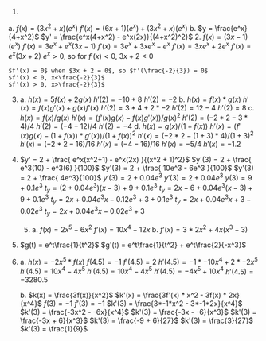 1. 
  a. $f(x) = (3x^2 + x)(e^x)$
     $f'(x) = (6x + 1)(e^x) + (3x^2 + x)(e^x)$
   b. $y = \frac{e^x}{4+x^2}$
       $y' = \frac{e^x(4+x^2) - e^x(2x)}{(4+x^2)^2}$
2. $f(x) = (3x - 1)(e^x)$ 
     $f'(x) = 3e^x + e^x(3x -1)$
    $f'(x) = 3e^x + 3xe^x - e^x$
    $f'(x) = 3xe^x + 2e^x$
   $f'(x) = e^x(3x + 2)$
   $e^x > 0$, so for $f'(x) < 0$, $3x + 2 < 0$

	$f'(x) = 0$ when $3x + 2 = 0$, so $f'(\frac{-2}{3}) = 0$
	$f'(x) < 0, x<\frac{-2}{3}$
	$f'(x) > 0, x>\frac{-2}{3}$
3. 
    a.  $h(x) = 5f(x) + 2g(x)$
		$h'(2) = -10 + 8$
		$h'(2) = -2$
	b. $h(x) = f(x) * g(x)$
	    $h'(x) = f(x)g'(x) + g(x)f'(x)$
		$h'(2) = 3*4 + 2*-2$
		$h'(2) = 12 - 4$
		$h'(2) = 8$
	c. $h(x) = f(x)/g(x)$
	$h'(x) = (f'(x)g(x) - f(x)g'(x))/g(x)^2$
	$h'(2) = (-2*2 - 3*4)/4$
	$h'(2) = (-4 - 12)/4$
	$h'(2) = -4$
	d. $h(x) = g(x)/(1+f(x))$
		$h'(x) = (f'(x)g(x) - (1+f(x))*g'(x) )/(1+f(x))^2$
		$h'(x) = (-2 * 2 - (1+3)*4 )/(1+3)^2$
		$h'(x) = (-2 * 2 - 16 )/16$
		$h'(x) = (-4 - 16 )/16$
		$h'(x) = -5/4$
		$h'(x) = -1.2$
4. $y' = 2 + \frac{ e^x(x^2+1) - e^x(2x) }{(x^2 + 1)^2}$
	$y'(3) = 2 + \frac{ e^3(10) - e^3(6) }{100}$
	$y'(3) = 2 + \frac{ 10e^3 - 6e^3 }{100}$
	$y'(3) = 2 + \frac{ 4e^3}{100}$
	$y'(3) = 2 + 0.04e^3$
	$y'(3) = 2 + 0.04e^3$
	 $y(3) = 9 + 0.1e^3$
	 $t_y = (2 + 0.04e^3)(x - 3) + 9 + 0.1e^3$
	 $t_y = 2x - 6 + 0.04e^3(x - 3) + 9 + 0.1e^3$
	 $t_y = 2x + 0.04e^3x - 0.12e^3 + 3 + 0.1e^3$
	 $t_y = 2x + 0.04e^3x + 3 - 0.02e^3$
	 $t_y = 2x + 0.04e^3x - 0.02e^3 + 3$
	 
	 5.  
		a. $f(x) = 2x^5 - 6x^2$
			$f'(x) = 10x^4 - 12x$
		b. $f'(x) = 3*2x^2 + 4x(x^3 - 3)$
		
6. $g(t) = e^t\frac{1}{t^2}$
	$g'(t) = e^t\frac{1}{t^2} + e^t\frac{2}{-x^3}$
7. 
	a. $h(x) = -2x^5 * f(x)$
		$f(4.5) = -1$
		$f'(4.5) = 2$
		$h'(4.5) = -1*-10x^4 + 2*-2x^5$
		$h'(4.5) = 10x^4 - 4x^5$
		$h'(4.5) = 10x^4 - 4x^5$
		$h'(4.5) = -4x^5 + 10x^4$
		$h'(4.5) = −3280.5$
		
	b. $k(x) = \frac{3f(x)}{x^2}$
		$k'(x) = \frac{3f'(x) * x^2 - 3f(x) * 2x}{x^4}$
		$f(3) = -1$
		$f'(3) = -1$
		$k'(3) = \frac{3*-1*x^2 - 3*-1*2x}{x^4}$
		$k'(3) = \frac{-3x^2 - -6x}{x^4}$
		$k'(3) = \frac{-3x - -6}{x^3}$
		$k'(3) = \frac{-3x + 6}{x^3}$
		$k'(3) = \frac{-9 + 6}{27}$
		$k'(3) = \frac{3}{27}$
		$k'(3) = \frac{1}{9}$
	